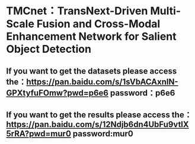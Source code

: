 # TMCnet：TransNext-Driven Multi-Scale Fusion and Cross-Modal Enhancement Network for Salient Object Detection
## If you want to get the datasets please access the：https://pan.baidu.com/s/1sVbACAxnlN-GPXtyfuFOmw?pwd=p6e6 password：p6e6 
## If you want to get the results please access the：https://pan.baidu.com/s/12Ndjb6dn4UbFu9vtlX5rRA?pwd=mur0 password:mur0 
